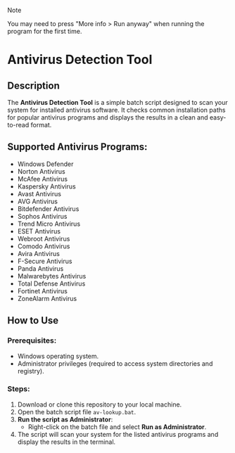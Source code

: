 > [!NOTE]
> You may need to press "More info > Run anyway" when running the program for the first time.

# Antivirus Detection Tool

## Description
The **Antivirus Detection Tool** is a simple batch script designed to scan your system for installed antivirus software. It checks common installation paths for popular antivirus programs and displays the results in a clean and easy-to-read format.

## Supported Antivirus Programs:
- Windows Defender
- Norton Antivirus
- McAfee Antivirus
- Kaspersky Antivirus
- Avast Antivirus
- AVG Antivirus
- Bitdefender Antivirus
- Sophos Antivirus
- Trend Micro Antivirus
- ESET Antivirus
- Webroot Antivirus
- Comodo Antivirus
- Avira Antivirus
- F-Secure Antivirus
- Panda Antivirus
- Malwarebytes Antivirus
- Total Defense Antivirus
- Fortinet Antivirus
- ZoneAlarm Antivirus

## How to Use

### Prerequisites:
- Windows operating system.
- Administrator privileges (required to access system directories and registry).

### Steps:
1. Download or clone this repository to your local machine.
2. Open the batch script file `av-lookup.bat`.
3. **Run the script as Administrator**:
   - Right-click on the batch file and select **Run as Administrator**.
4. The script will scan your system for the listed antivirus programs and display the results in the terminal.
